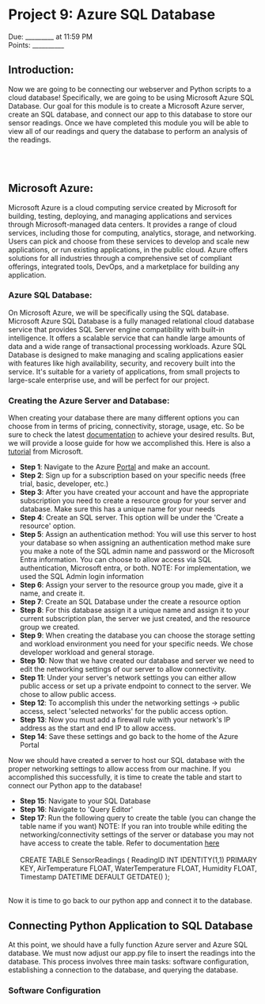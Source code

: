 
# Project 9: Azure SQL Database
Due: _________ at 11:59 PM <br>
Points: __________


## Introduction:
Now we are going to be connecting our webserver and Python scripts to a cloud database! Specifically, we are going to be using Microsoft Azure SQL Database. Our goal for this module is to create a Microsoft Azure server, create an SQL database, and connect our app to this database to store our sensor readings. Once we have completed this module you will be able to view all of our readings and query the database to perform an analysis of the readings.

<br><br>


## Microsoft Azure:

Microsoft Azure is a cloud computing service created by Microsoft for building, testing, deploying, and managing applications and services through Microsoft-managed data centers. It provides a range of cloud services, including those for computing, analytics, storage, and networking. Users can pick and choose from these services to develop and scale new applications, or run existing applications, in the public cloud. Azure offers solutions for all industries through a comprehensive set of compliant offerings, integrated tools, DevOps, and a marketplace for building any application.

### Azure SQL Database:
On Microsoft Azure, we will be specifically using the SQL database. Microsoft Azure SQL Database is a fully managed relational cloud database service that provides SQL Server engine compatibility with built-in intelligence. It offers a scalable service that can handle large amounts of data and a wide range of transactional processing workloads. Azure SQL Database is designed to make managing and scaling applications easier with features like high availability, security, and recovery built into the service. It's suitable for a variety of applications, from small projects to large-scale enterprise use, and will be perfect for our project.

### Creating the Azure Server and Database:

When creating your database there are many different options you can choose from in terms of pricing, connectivity, storage, usage, etc. So be sure to check the latest [documentation][docs] to achieve your desired results. But, we will provide a loose guide for how we accomplished this. Here is also a [tutorial][tut] from Microsoft.

- **Step 1**: Navigate to the Azure [Portal][portal] and make an account.
- **Step 2**: Sign up for a subscription based on your specific needs (free trial, basic, developer, etc.)
- **Step 3**: After you have created your account and have the appropriate subscription you need to create a resource group for your server and database. Make sure this has a unique name for your needs
- **Step 4**: Create an SQL server. This option will be under the 'Create a resource' option. 
- **Step 5**: Assign an authentication method: You will use this server to host your database so when assigning an authentication method make sure you make a note of the SQL admin name and password or the Microsoft Entra information. You can choose to allow access via SQL authentication, Microsoft entra, or both. NOTE: For implementation, we used the SQL Admin login information
- **Step 6**: Assign your server to the resource group you made, give it a name, and create it.
- **Step 7**: Create an SQL Database under the create a resource option
- **Step 8**: For this database assign it a unique name and assign it to your current subscription plan, the server we just created, and the resource group we created.
- **Step 9**: When creating the database you can choose the storage setting and workload environment you need for your specific needs. We chose developer workload and general storage.
- **Step 10**: Now that we have created our database and server we need to edit the networking settings of our server to allow connectivity.
- **Step 11**: Under your server's network settings you can either allow public access or set up a private endpoint to connect to the server. We chose to allow public access.
- **Step 12**: To accomplish this under the networking settings -> public access, select 'selected networks' for the public access option.
- **Step 13**: Now you must add a firewall rule with your network's IP address as the start and end IP to allow access.
- **Step 14**: Save these settings and go back to the home of the Azure Portal

Now we should have created a server to host our SQL database with the proper networking settings to allow access from our machine. If you accomplished this successfully, it is time to create the table and start to connect our Python app to the database!

- **Step 15**: Navigate to your SQL Database
- **Step 16**: Navigate to 'Query Editor'
- **Step 17**: Run the following query to create the table (you can change the table name if you want) NOTE: If you ran into trouble while editing the networking/connectivity settings of the server or database you may not have access to create the table. Refer to documentation [here][connect] 
   <br><br>CREATE TABLE SensorReadings (
      ReadingID INT IDENTITY(1,1) PRIMARY KEY,
      AirTemperature FLOAT, WaterTemperature FLOAT,
      Humidity FLOAT,
      Timestamp DATETIME DEFAULT GETDATE()
  );<br><br>

Now it is time to go back to our python app and connect it to the database.
<br>

## Connecting Python Application to SQL Database
At this point, we should have a fully function Azure server and Azure SQL database. We must now adjust our app.py file to insert the readings into the database. This process involves three main tasks: software configuration, establishing a connection to the database, and querying the database.
<br>

### Software Configuration


[docs]: https://learn.microsoft.com/en-us/azure/?product=popular
[tut]:https://learn.microsoft.com/en-us/azure/azure-sql/database/single-database-create-quickstart?view=azuresql&tabs=azure-portal
[portal]:https://portal.azure.com/#home
[connect]:https://learn.microsoft.com/en-us/azure/azure-sql/database/connectivity-settings?view=azuresql&tabs=azure-portal






















